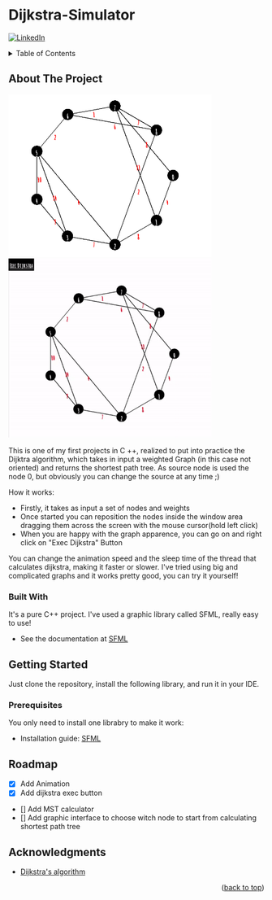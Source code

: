# Dijkstra-Simulator

<div id="top"></div>

[![LinkedIn][linkedin-shield]][linkedin-url]

<!-- TABLE OF CONTENTS -->
<details>
  <summary>Table of Contents</summary>
  <ol>
    <li>
      <a href="#about-the-project">About The Project</a>
      <ul>
        <li><a href="#built-with">Built With</a></li>
      </ul>
    </li>
    <li>
      <a href="#getting-started">Getting Started</a>
      <ul>
        <li><a href="#prerequisites">Prerequisites</a></li>
      </ul>
    </li>
    <li><a href="#roadmap">Roadmap</a></li>
    <li><a href="#acknowledgments">Acknowledgments</a></li>
  </ol>
</details>



<!-- ABOUT THE PROJECT -->
## About The Project

<span><img src="HowItSpawns.PNG" alt="drawing" width="400"/> <img src="gifDemo.gif" alt="drawing" width="400"/></span>

This is one of my first projects in C ++, realized to put into practice the Dijktra algorithm, which takes in input a weighted Graph (in this case not oriented) and returns the shortest path tree. 
As source node is used the node 0, but obviously you can change the source at any time ;)

How it works:
* Firstly, it takes as input a set of nodes and weights
* Once started you can reposition the nodes inside the window area dragging them across the screen with the mouse cursor(hold left click)
* When you are happy with the graph apparence, you can go on and right click on "Exec Dijkstra" Button

You can change the animation speed and the sleep time of the thread that calculates dijkstra, making it faster or slower.
I've tried using big and complicated graphs and it works pretty good, you can try it yourself!


### Built With

It's a pure C++ project. I've used a graphic library called SFML, really easy to use!

* See the documentation at [SFML](https://www.sfml-dev.org/)


<!-- GETTING STARTED -->
## Getting Started

Just clone the repository, install the following library, and run it in your IDE.

### Prerequisites

You only need to install one librabry to make it work:
* Installation guide: [SFML](https://www.sfml-dev.org/tutorials/2.5/start-vc.php)
  
<!-- ROADMAP -->
## Roadmap

- [x] Add Animation
- [x] Add dijkstra exec button
- [] Add MST calculator
- [] Add graphic interface to choose witch node to start from calculating shortest path tree


<!-- ACKNOWLEDGMENTS -->
## Acknowledgments

* [Dijkstra's algorithm](https://en.wikipedia.org/wiki/Dijkstra%27s_algorithm)

<p align="right">(<a href="#top">back to top</a>)</p>



<!-- MARKDOWN LINKS & IMAGES -->
[linkedin-shield]: https://img.shields.io/badge/-LinkedIn-black.svg?style=for-the-badge&logo=linkedin&colorB=555
[linkedin-url]: https://www.linkedin.com/in/david-ambros-07404a174/
[product-screenshot]: images/screenshot.png

